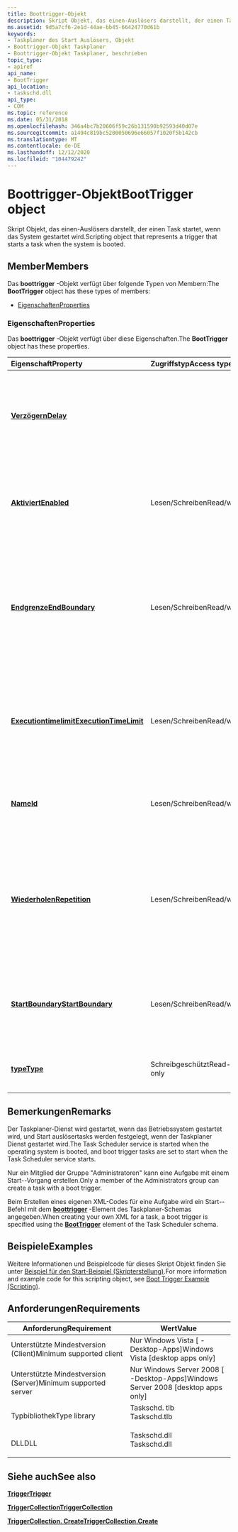 ```yaml
---
title: Boottrigger-Objekt
description: Skript Objekt, das einen-Auslösers darstellt, der einen Task startet, wenn das System gestartet wird.
ms.assetid: 9d5a7cf6-2e1d-44ae-bb45-66424770d61b
keywords:
- Taskplaner des Start Auslösers, Objekt
- Boottrigger-Objekt Taskplaner
- Boottrigger-Objekt Taskplaner, beschrieben
topic_type:
- apiref
api_name:
- BootTrigger
api_location:
- taskschd.dll
api_type:
- COM
ms.topic: reference
ms.date: 05/31/2018
ms.openlocfilehash: 346a4bc7b20606f59c26b131590b92593d40d07e
ms.sourcegitcommit: a1494c819bc5200050696e66057f1020f5b142cb
ms.translationtype: MT
ms.contentlocale: de-DE
ms.lasthandoff: 12/12/2020
ms.locfileid: "104479242"
---
```

# <a name="boottrigger-object"></a><span data-ttu-id="b6afc-106">Boottrigger-Objekt</span><span class="sxs-lookup"><span data-stu-id="b6afc-106">BootTrigger object</span></span>

<span data-ttu-id="b6afc-107">Skript Objekt, das einen-Auslösers darstellt, der einen Task startet, wenn das System gestartet wird.</span><span class="sxs-lookup"><span data-stu-id="b6afc-107">Scripting object that represents a trigger that starts a task when the system is booted.</span></span>

## <a name="members"></a><span data-ttu-id="b6afc-108">Member</span><span class="sxs-lookup"><span data-stu-id="b6afc-108">Members</span></span>

<span data-ttu-id="b6afc-109">Das **boottrigger** -Objekt verfügt über folgende Typen von Membern:</span><span class="sxs-lookup"><span data-stu-id="b6afc-109">The **BootTrigger** object has these types of members:</span></span>

-   [<span data-ttu-id="b6afc-110">Eigenschaften</span><span class="sxs-lookup"><span data-stu-id="b6afc-110">Properties</span></span>](#properties)

### <a name="properties"></a><span data-ttu-id="b6afc-111">Eigenschaften</span><span class="sxs-lookup"><span data-stu-id="b6afc-111">Properties</span></span>

<span data-ttu-id="b6afc-112">Das **boottrigger** -Objekt verfügt über diese Eigenschaften.</span><span class="sxs-lookup"><span data-stu-id="b6afc-112">The **BootTrigger** object has these properties.</span></span>



| <span data-ttu-id="b6afc-113">Eigenschaft</span><span class="sxs-lookup"><span data-stu-id="b6afc-113">Property</span></span>                                                            | <span data-ttu-id="b6afc-114">Zugriffstyp</span><span class="sxs-lookup"><span data-stu-id="b6afc-114">Access type</span></span>           | <span data-ttu-id="b6afc-115">BESCHREIBUNG</span><span class="sxs-lookup"><span data-stu-id="b6afc-115">Description</span></span>                                                                                                                                                                                 |
|:--------------------------------------------------------------------|:----------------------|:--------------------------------------------------------------------------------------------------------------------------------------------------------------------------------------------|
| [<span data-ttu-id="b6afc-116">**Verzögern**</span><span class="sxs-lookup"><span data-stu-id="b6afc-116">**Delay**</span></span>](boottrigger-delay.md)<br/>                       |                       | <span data-ttu-id="b6afc-117">Ruft einen Wert ab oder legt einen Wert fest, der die Zeitspanne zwischen dem Start des Systems und dem Start der Aufgabe angibt.</span><span class="sxs-lookup"><span data-stu-id="b6afc-117">Gets or sets a value that indicates the amount of time between when the system is booted and when the task is started.</span></span><br/>                                                           |
| [<span data-ttu-id="b6afc-118">**Aktiviert**</span><span class="sxs-lookup"><span data-stu-id="b6afc-118">**Enabled**</span></span>](trigger-enabled.md)<br/>                       | <span data-ttu-id="b6afc-119">Lesen/Schreiben</span><span class="sxs-lookup"><span data-stu-id="b6afc-119">Read/write</span></span><br/> | <span data-ttu-id="b6afc-120">Wird vom- [**Auslöserobjekt**](trigger.md) geerbt.</span><span class="sxs-lookup"><span data-stu-id="b6afc-120">Inherited from the [**Trigger**](trigger.md) object.</span></span> <span data-ttu-id="b6afc-121">Ruft einen booleschen Wert ab, der angibt, ob der-Wert aktiviert ist, oder legt ihn fest.</span><span class="sxs-lookup"><span data-stu-id="b6afc-121">Gets or sets a Boolean value that indicates whether the trigger is enabled.</span></span><br/>                                                |
| [<span data-ttu-id="b6afc-122">**Endgrenze**</span><span class="sxs-lookup"><span data-stu-id="b6afc-122">**EndBoundary**</span></span>](trigger-endboundary.md)<br/>               | <span data-ttu-id="b6afc-123">Lesen/Schreiben</span><span class="sxs-lookup"><span data-stu-id="b6afc-123">Read/write</span></span><br/> | <span data-ttu-id="b6afc-124">Wird vom- [**Auslöserobjekt**](trigger.md) geerbt.</span><span class="sxs-lookup"><span data-stu-id="b6afc-124">Inherited from the [**Trigger**](trigger.md) object.</span></span> <span data-ttu-id="b6afc-125">Ruft das Datum und die Uhrzeit der Deaktivierung des Auslösers ab oder legt diese fest.</span><span class="sxs-lookup"><span data-stu-id="b6afc-125">Gets or sets the date and time when the trigger is deactivated.</span></span> <span data-ttu-id="b6afc-126">Der-Vorgang kann die Aufgabe nicht starten, nachdem Sie deaktiviert wurde.</span><span class="sxs-lookup"><span data-stu-id="b6afc-126">The trigger cannot start the task after it is deactivated.</span></span><br/> |
| [<span data-ttu-id="b6afc-127">**Executiontimelimit**</span><span class="sxs-lookup"><span data-stu-id="b6afc-127">**ExecutionTimeLimit**</span></span>](trigger-executiontimelimit.md)<br/> | <span data-ttu-id="b6afc-128">Lesen/Schreiben</span><span class="sxs-lookup"><span data-stu-id="b6afc-128">Read/write</span></span><br/> | <span data-ttu-id="b6afc-129">Wird vom- [**Auslöserobjekt**](trigger.md) geerbt.</span><span class="sxs-lookup"><span data-stu-id="b6afc-129">Inherited from the [**Trigger**](trigger.md) object.</span></span> <span data-ttu-id="b6afc-130">Ruft die maximale Zeitspanne ab, die der vom-Aufruf gestartete Task ausgeführt werden darf, oder legt diese fest.</span><span class="sxs-lookup"><span data-stu-id="b6afc-130">Gets or sets the maximum amount of time that the task launched by the trigger is allowed to run.</span></span><br/>                           |
| [<span data-ttu-id="b6afc-131">**Name**</span><span class="sxs-lookup"><span data-stu-id="b6afc-131">**Id**</span></span>](/windows/desktop/api/taskschd/nf-taskschd-itrigger-get_id)<br/>                                | <span data-ttu-id="b6afc-132">Lesen/Schreiben</span><span class="sxs-lookup"><span data-stu-id="b6afc-132">Read/write</span></span><br/> | <span data-ttu-id="b6afc-133">Wird vom- [**Auslöserobjekt**](trigger.md) geerbt.</span><span class="sxs-lookup"><span data-stu-id="b6afc-133">Inherited from the [**Trigger**](trigger.md) object.</span></span> <span data-ttu-id="b6afc-134">Ruft den Bezeichner für den-Typ ab oder legt ihn fest.</span><span class="sxs-lookup"><span data-stu-id="b6afc-134">Gets or sets the identifier for the trigger.</span></span><br/>                                                                               |
| [<span data-ttu-id="b6afc-135">**Wiederholen**</span><span class="sxs-lookup"><span data-stu-id="b6afc-135">**Repetition**</span></span>](trigger-repetition.md)<br/>                 | <span data-ttu-id="b6afc-136">Lesen/Schreiben</span><span class="sxs-lookup"><span data-stu-id="b6afc-136">Read/write</span></span><br/> | <span data-ttu-id="b6afc-137">Wird vom- [**Auslöserobjekt**](trigger.md) geerbt.</span><span class="sxs-lookup"><span data-stu-id="b6afc-137">Inherited from the [**Trigger**](trigger.md) object.</span></span> <span data-ttu-id="b6afc-138">Ruft ab oder legt fest, wie oft die Aufgabe ausgeführt wird und wie lange das Wiederholungsmuster wiederholt wird, nachdem die Aufgabe gestartet wurde.</span><span class="sxs-lookup"><span data-stu-id="b6afc-138">Gets or sets how often the task is run and how long the repetition pattern is repeated after the task is started.</span></span><br/>          |
| [<span data-ttu-id="b6afc-139">**StartBoundary**</span><span class="sxs-lookup"><span data-stu-id="b6afc-139">**StartBoundary**</span></span>](trigger-startboundary.md)<br/>           | <span data-ttu-id="b6afc-140">Lesen/Schreiben</span><span class="sxs-lookup"><span data-stu-id="b6afc-140">Read/write</span></span><br/> | <span data-ttu-id="b6afc-141">Wird vom- [**Auslöserobjekt**](trigger.md) geerbt.</span><span class="sxs-lookup"><span data-stu-id="b6afc-141">Inherited from the [**Trigger**](trigger.md) object.</span></span> <span data-ttu-id="b6afc-142">Ruft das Datum und die Uhrzeit der Aktivierung des Auslösers ab oder legt diese fest.</span><span class="sxs-lookup"><span data-stu-id="b6afc-142">Gets or sets the date and time when the trigger is activated.</span></span><br/>                                                              |
| [<span data-ttu-id="b6afc-143">**type**</span><span class="sxs-lookup"><span data-stu-id="b6afc-143">**Type**</span></span>](/windows/desktop/api/taskschd/nf-taskschd-itrigger-get_type)<br/>                            | <span data-ttu-id="b6afc-144">Schreibgeschützt</span><span class="sxs-lookup"><span data-stu-id="b6afc-144">Read-only</span></span><br/>  | <span data-ttu-id="b6afc-145">Wird vom- [**Auslöserobjekt**](trigger.md) geerbt.</span><span class="sxs-lookup"><span data-stu-id="b6afc-145">Inherited from the [**Trigger**](trigger.md) object.</span></span> <span data-ttu-id="b6afc-146">Ruft den Typ des Auslösers ab.</span><span class="sxs-lookup"><span data-stu-id="b6afc-146">Gets the type of the trigger.</span></span><br/>                                                                                              |



 

## <a name="remarks"></a><span data-ttu-id="b6afc-147">Bemerkungen</span><span class="sxs-lookup"><span data-stu-id="b6afc-147">Remarks</span></span>

<span data-ttu-id="b6afc-148">Der Taskplaner-Dienst wird gestartet, wenn das Betriebssystem gestartet wird, und Start auslösertasks werden festgelegt, wenn der Taskplaner Dienst gestartet wird.</span><span class="sxs-lookup"><span data-stu-id="b6afc-148">The Task Scheduler service is started when the operating system is booted, and boot trigger tasks are set to start when the Task Scheduler service starts.</span></span>

<span data-ttu-id="b6afc-149">Nur ein Mitglied der Gruppe "Administratoren" kann eine Aufgabe mit einem Start--Vorgang erstellen.</span><span class="sxs-lookup"><span data-stu-id="b6afc-149">Only a member of the Administrators group can create a task with a boot trigger.</span></span>

<span data-ttu-id="b6afc-150">Beim Erstellen eines eigenen XML-Codes für eine Aufgabe wird ein Start--Befehl mit dem [**boottrigger**](taskschedulerschema-boottrigger-triggergroup-element.md) -Element des Taskplaner-Schemas angegeben.</span><span class="sxs-lookup"><span data-stu-id="b6afc-150">When creating your own XML for a task, a boot trigger is specified using the [**BootTrigger**](taskschedulerschema-boottrigger-triggergroup-element.md) element of the Task Scheduler schema.</span></span>

## <a name="examples"></a><span data-ttu-id="b6afc-151">Beispiele</span><span class="sxs-lookup"><span data-stu-id="b6afc-151">Examples</span></span>

<span data-ttu-id="b6afc-152">Weitere Informationen und Beispielcode für dieses Skript Objekt finden Sie unter [Beispiel für den Start-Beispiel (Skripterstellung)](boot-trigger-example--scripting-.md).</span><span class="sxs-lookup"><span data-stu-id="b6afc-152">For more information and example code for this scripting object, see [Boot Trigger Example (Scripting)](boot-trigger-example--scripting-.md).</span></span>

## <a name="requirements"></a><span data-ttu-id="b6afc-153">Anforderungen</span><span class="sxs-lookup"><span data-stu-id="b6afc-153">Requirements</span></span>



| <span data-ttu-id="b6afc-154">Anforderung</span><span class="sxs-lookup"><span data-stu-id="b6afc-154">Requirement</span></span> | <span data-ttu-id="b6afc-155">Wert</span><span class="sxs-lookup"><span data-stu-id="b6afc-155">Value</span></span> |
|-------------------------------------|-----------------------------------------------------------------------------------------|
| <span data-ttu-id="b6afc-156">Unterstützte Mindestversion (Client)</span><span class="sxs-lookup"><span data-stu-id="b6afc-156">Minimum supported client</span></span><br/> | <span data-ttu-id="b6afc-157">Nur Windows Vista \[ -Desktop-Apps\]</span><span class="sxs-lookup"><span data-stu-id="b6afc-157">Windows Vista \[desktop apps only\]</span></span><br/>                                          |
| <span data-ttu-id="b6afc-158">Unterstützte Mindestversion (Server)</span><span class="sxs-lookup"><span data-stu-id="b6afc-158">Minimum supported server</span></span><br/> | <span data-ttu-id="b6afc-159">Nur Windows Server 2008 \[ -Desktop-Apps\]</span><span class="sxs-lookup"><span data-stu-id="b6afc-159">Windows Server 2008 \[desktop apps only\]</span></span><br/>                                    |
| <span data-ttu-id="b6afc-160">Typbibliothek</span><span class="sxs-lookup"><span data-stu-id="b6afc-160">Type library</span></span><br/>             | <dl> <span data-ttu-id="b6afc-161"><dt>Taskschd. tlb</dt></span><span class="sxs-lookup"><span data-stu-id="b6afc-161"><dt>Taskschd.tlb</dt></span></span> </dl> |
| <span data-ttu-id="b6afc-162">DLL</span><span class="sxs-lookup"><span data-stu-id="b6afc-162">DLL</span></span><br/>                      | <dl> <span data-ttu-id="b6afc-163"><dt>Taskschd.dll</dt></span><span class="sxs-lookup"><span data-stu-id="b6afc-163"><dt>Taskschd.dll</dt></span></span> </dl> |



## <a name="see-also"></a><span data-ttu-id="b6afc-164">Siehe auch</span><span class="sxs-lookup"><span data-stu-id="b6afc-164">See also</span></span>

<dl> <dt>

[<span data-ttu-id="b6afc-165">**Trigger**</span><span class="sxs-lookup"><span data-stu-id="b6afc-165">**Trigger**</span></span>](trigger.md)
</dt> <dt>

[<span data-ttu-id="b6afc-166">**TriggerCollection**</span><span class="sxs-lookup"><span data-stu-id="b6afc-166">**TriggerCollection**</span></span>](triggercollection.md)
</dt> <dt>

[<span data-ttu-id="b6afc-167">**TriggerCollection. Create**</span><span class="sxs-lookup"><span data-stu-id="b6afc-167">**TriggerCollection.Create**</span></span>](triggercollection-create.md)
</dt> </dl>

 

 





